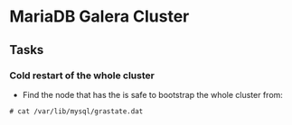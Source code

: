 # MariaDB Galera Cluster

## Tasks

### Cold restart of the whole cluster

* Find the node that has the is safe to bootstrap the whole cluster from:

```
# cat /var/lib/mysql/grastate.dat

```







